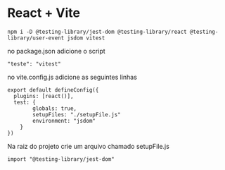 # React + Vite


```
npm i -D @testing-library/jest-dom @testing-library/react @testing-library/user-event jsdom vitest
```

no package.json adicione o script
```
"teste": "vitest"
```
no vite.config.js adicione as seguintes linhas

```
export default defineConfig({
  plugins: [react()],
  test: {
        globals: true,
        setupFiles: "./setupFile.js"
        environment: "jsdom"
    }
})
```
Na raiz do projeto crie um arquivo chamado setupFile.js
```
import "@testing-library/jest-dom"
```
